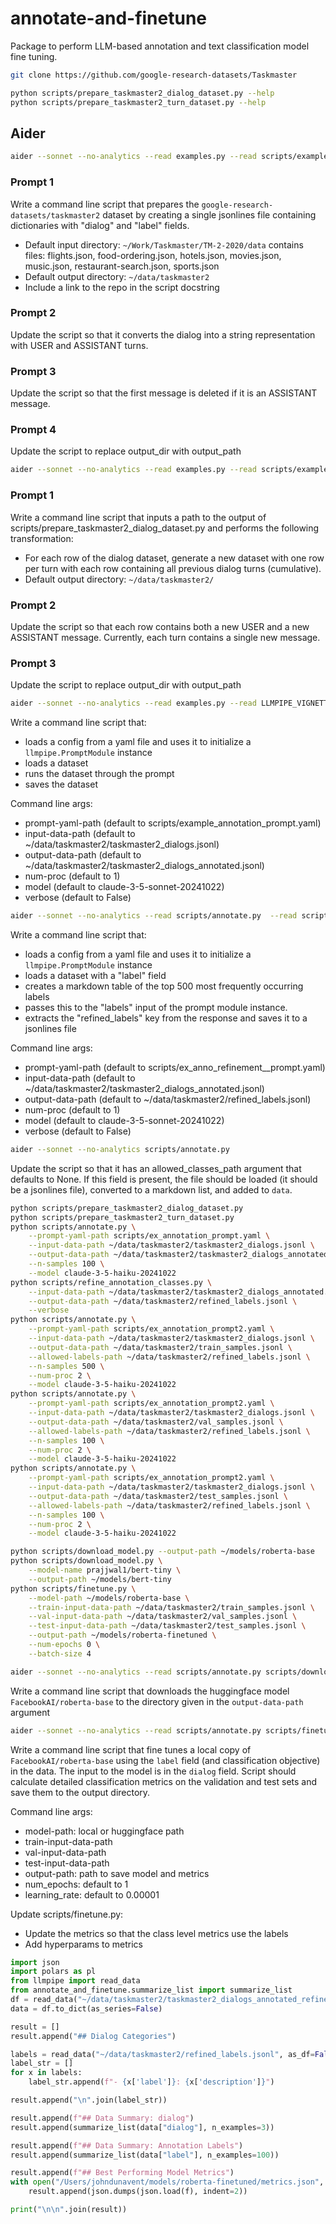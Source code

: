 # annotate-and-finetune

Package to perform LLM-based annotation and text classification model fine tuning.

```bash
git clone https://github.com/google-research-datasets/Taskmaster

python scripts/prepare_taskmaster2_dialog_dataset.py --help
python scripts/prepare_taskmaster2_turn_dataset.py --help
```


## Aider

```bash
aider --sonnet --no-analytics --read examples.py --read scripts/example_data.json scripts/prepare_taskmaster2_dialog_dataset.py
```

### Prompt 1

Write a command line script that prepares the `google-research-datasets/taskmaster2` dataset by creating a single jsonlines file containing dictionaries with "dialog" and "label" fields.

- Default input directory: `~/Work/Taskmaster/TM-2-2020/data` contains files: flights.json, food-ordering.json, hotels.json, movies.json, music.json, restaurant-search.json, sports.json
- Default output directory: `~/data/taskmaster2`
- Include a link to the repo in the script docstring

### Prompt 2

Update the script so that it converts the dialog into a string representation with USER and ASSISTANT turns.

### Prompt 3

Update the script so that the first message is deleted if it is an ASSISTANT message.

### Prompt 4

Update the script to replace output_dir with output_path

```bash
aider --sonnet --no-analytics --read examples.py --read scripts/example_data.json  --read scripts/prepare_taskmaster2_dialog_dataset.py scripts/prepare_taskmaster2_turn_dataset.py
```

### Prompt 1

Write a command line script that inputs a path to the output of scripts/prepare_taskmaster2_dialog_dataset.py and performs the following transformation:

- For each row of the dialog dataset, generate a new dataset with one row per turn with each row containing all previous dialog turns (cumulative).
- Default output directory: `~/data/taskmaster2/`

### Prompt 2

Update the script so that each row contains both a new USER and a new ASSISTANT message. Currently, each turn contains a single new message.

### Prompt 3

Update the script to replace output_dir with output_path

```bash
aider --sonnet --no-analytics --read examples.py --read LLMPIPE_VIGNETTE.md --read scripts/example_annotation_instructions.yaml scripts/annotate.py
```

Write a command line script that:

- loads a config from a yaml file and uses it to initialize a `llmpipe.PromptModule` instance
- loads a dataset
- runs the dataset through the prompt
- saves the dataset

Command line args:

- prompt-yaml-path (default to scripts/example_annotation_prompt.yaml)
- input-data-path (default to ~/data/taskmaster2/taskmaster2_dialogs.jsonl)
- output-data-path (default to ~/data/taskmaster2/taskmaster2_dialogs_annotated.jsonl)
- num-proc (default to 1)
- model (default to claude-3-5-sonnet-20241022)
- verbose (default to False)

```bash
aider --sonnet --no-analytics --read scripts/annotate.py  --read scripts/ex_anno_refinement_prompt.yaml scripts/refine_annotation_classes.py
```

Write a command line script that:

- loads a config from a yaml file and uses it to initialize a `llmpipe.PromptModule` instance
- loads a dataset with a "label" field
- creates a markdown table of the top 500 most frequently occurring labels
- passes this to the "labels" input of the prompt module instance.
- extracts the "refined_labels" key from the response and saves it to a jsonlines file

Command line args:

- prompt-yaml-path (default to scripts/ex_anno_refinement__prompt.yaml)
- input-data-path (default to ~/data/taskmaster2/taskmaster2_dialogs_annotated.jsonl)
- output-data-path (default to ~/data/taskmaster2/refined_labels.jsonl)
- num-proc (default to 1)
- model (default to claude-3-5-sonnet-20241022)
- verbose (default to False)

```bash
aider --sonnet --no-analytics scripts/annotate.py
```

Update the script so that it has an allowed_classes_path argument that defaults to None. If this field is present, the file should be loaded (it should be a jsonlines file), converted to a markdown list, and added to `data`.



```bash
python scripts/prepare_taskmaster2_dialog_dataset.py
python scripts/prepare_taskmaster2_turn_dataset.py
python scripts/annotate.py \
    --prompt-yaml-path scripts/ex_annotation_prompt.yaml \
    --input-data-path ~/data/taskmaster2/taskmaster2_dialogs.jsonl \
    --output-data-path ~/data/taskmaster2/taskmaster2_dialogs_annotated.jsonl \
    --n-samples 100 \
    --model claude-3-5-haiku-20241022
python scripts/refine_annotation_classes.py \
    --input-data-path ~/data/taskmaster2/taskmaster2_dialogs_annotated.jsonl \
    --output-data-path ~/data/taskmaster2/refined_labels.jsonl \
    --verbose
python scripts/annotate.py \
    --prompt-yaml-path scripts/ex_annotation_prompt2.yaml \
    --input-data-path ~/data/taskmaster2/taskmaster2_dialogs.jsonl \
    --output-data-path ~/data/taskmaster2/train_samples.jsonl \
    --allowed-labels-path ~/data/taskmaster2/refined_labels.jsonl \
    --n-samples 500 \
    --num-proc 2 \
    --model claude-3-5-haiku-20241022
python scripts/annotate.py \
    --prompt-yaml-path scripts/ex_annotation_prompt2.yaml \
    --input-data-path ~/data/taskmaster2/taskmaster2_dialogs.jsonl \
    --output-data-path ~/data/taskmaster2/val_samples.jsonl \
    --allowed-labels-path ~/data/taskmaster2/refined_labels.jsonl \
    --n-samples 100 \
    --num-proc 2 \
    --model claude-3-5-haiku-20241022
python scripts/annotate.py \
    --prompt-yaml-path scripts/ex_annotation_prompt2.yaml \
    --input-data-path ~/data/taskmaster2/taskmaster2_dialogs.jsonl \
    --output-data-path ~/data/taskmaster2/test_samples.jsonl \
    --allowed-labels-path ~/data/taskmaster2/refined_labels.jsonl \
    --n-samples 100 \
    --num-proc 2 \
    --model claude-3-5-haiku-20241022

python scripts/download_model.py --output-path ~/models/roberta-base
python scripts/download_model.py \
    --model-name prajjwal1/bert-tiny \
    --output-path ~/models/bert-tiny
python scripts/finetune.py \
    --model-path ~/models/roberta-base \
    --train-input-data-path ~/data/taskmaster2/train_samples.jsonl \
    --val-input-data-path ~/data/taskmaster2/val_samples.jsonl \
    --test-input-data-path ~/data/taskmaster2/test_samples.jsonl \
    --output-path ~/models/roberta-finetuned \
    --num-epochs 0 \
    --batch-size 4
```


```bash
aider --sonnet --no-analytics --read scripts/annotate.py scripts/download_model.py
```

Write a command line script that downloads the huggingface model `FacebookAI/roberta-base` to the directory given in the `output-data-path` argument

```bash
aider --sonnet --no-analytics --read scripts/annotate.py scripts/finetune.py
```

Write a command line script that fine tunes a local copy of `FacebookAI/roberta-base` using the `label` field (and classification objective) in the data. The input to the model is in the `dialog` field. Script should calculate detailed classification metrics on the validation and test sets and save them to the output directory.

Command line args:

- model-path: local or huggingface path
- train-input-data-path
- val-input-data-path
- test-input-data-path
- output-path: path to save model and metrics
- num_epochs: default to 1
- learning_rate: default to 0.00001

Update scripts/finetune.py:

- Update the metrics so that the class level metrics use the labels
- Add hyperparams to metrics


```python
import json
import polars as pl
from llmpipe import read_data
from annotate_and_finetune.summarize_list import summarize_list
df = read_data("~/data/taskmaster2/taskmaster2_dialogs_annotated_refined_classes.jsonl", as_df=True)
data = df.to_dict(as_series=False)

result = []
result.append("## Dialog Categories")

labels = read_data("~/data/taskmaster2/refined_labels.jsonl", as_df=False)
label_str = []
for x in labels:
    label_str.append(f"- {x['label']}: {x['description']}")

result.append("\n".join(label_str))

result.append(f"## Data Summary: dialog")
result.append(summarize_list(data["dialog"], n_examples=3))

result.append(f"## Data Summary: Annotation Labels")
result.append(summarize_list(data["label"], n_examples=100))

result.append(f"## Best Performing Model Metrics")
with open("/Users/johndunavent/models/roberta-finetuned/metrics.json", "r") as f:
    result.append(json.dumps(json.load(f), indent=2))

print("\n\n".join(result))
```